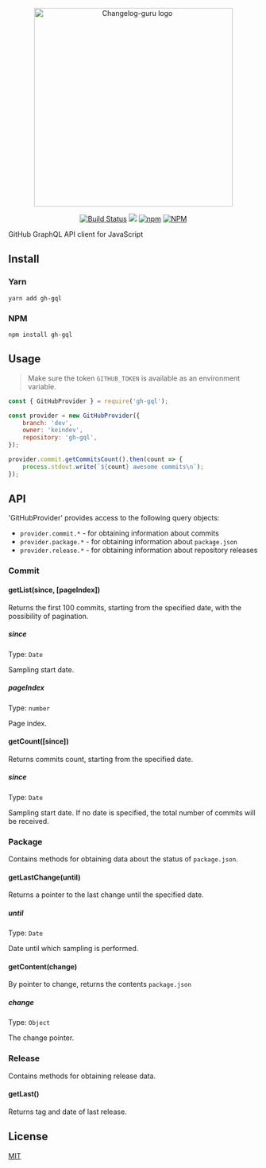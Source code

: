 <p align="center"><img width="400" src="https://cdn.jsdelivr.net/gh/keindev/gh-gql/media/logo.svg" alt="Changelog-guru logo"></p>

<p align="center">
    <a href="https://travis-ci.com/keindev/gh-gql"><img src="https://travis-ci.com/keindev/gh-gql.svg?branch=master" alt="Build Status"></a>
    <a href="https://codecov.io/gh/keindev/gh-gql"><img src="https://codecov.io/gh/keindev/gh-gql/branch/master/graph/badge.svg" /></a>
    <a href="https://www.npmjs.com/package/gh-gql"><img alt="npm" src="https://img.shields.io/npm/v/gh-gql.svg"></a>
    <a href="https://www.npmjs.com/package/gh-gql"><img alt="NPM" src="https://img.shields.io/npm/l/gh-gql.svg"></a>

</p>

GitHub GraphQL API client for JavaScript

## Install

### Yarn

```console
yarn add gh-gql
```

### NPM

```console
npm install gh-gql
```

## Usage

> Make sure the token `GITHUB_TOKEN` is available as an environment variable.

```JavaScript
const { GitHubProvider } = require('gh-gql');

const provider = new GitHubProvider({
    branch: 'dev',
    owner: 'keindev',
    repository: 'gh-gql',
});

provider.commit.getCommitsCount().then(count => {
    process.stdout.write(`${count} awesome commits\n`);
});
```

## API

'GitHubProvider' provides access to the following query objects:

-   `provider.commit.*` - for obtaining information about commits
-   `provider.package.*` - for obtaining information about `package.json`
-   `provider.release.*` - for obtaining information about repository releases

### Commit

#### getList(since, [pageIndex])

Returns the first 100 commits, starting from the specified date, with the possibility of pagination.

##### since

Type: `Date`

Sampling start date.

##### pageIndex

Type: `number`

Page index.

#### getCount([since])

Returns commits count, starting from the specified date.

##### since

Type: `Date`

Sampling start date. If no date is specified, the total number of commits will be received.

### Package

Contains methods for obtaining data about the status of `package.json`.

#### getLastChange(until)

Returns a pointer to the last change until the specified date.

##### until

Type: `Date`

Date until which sampling is performed.

#### getContent(change)

By pointer to change, returns the contents `package.json`

##### change

Type: `Object`

The change pointer.

### Release

Contains methods for obtaining release data.

#### getLast()

Returns tag and date of last release.

## License

[MIT](LICENSE)
